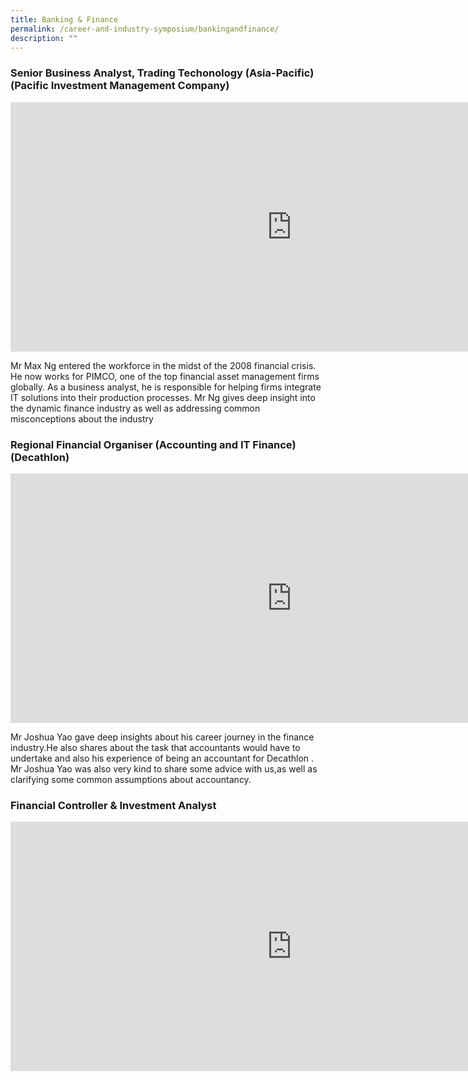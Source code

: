 ```yaml
---
title: Banking & Finance
permalink: /career-and-industry-symposium/bankingandfinance/
description: ""
---
```

### **Senior Business Analyst, Trading Techonology (Asia-Pacific)** (Pacific Investment Management Company)

<iframe allowfullscreen="" allow="accelerometer; autoplay; clipboard-write; encrypted-media; gyroscope; picture-in-picture; web-share" frameborder="0" title="[ASR Career Symposium 2023] Finance - Mr Max Ng, PIMCO" src="https://www.youtube.com/embed/fubow6pYPd4" height="399" width="900"></iframe>

Mr Max Ng entered the workforce in the midst of the 2008 financial crisis. He now works for PIMCO, one of the top financial asset management firms globally. As a business analyst, he is responsible for helping firms integrate IT solutions into their production processes. Mr Ng gives deep insight into the dynamic finance industry as well as addressing common misconceptions about the industry


### **Regional Financial Organiser (Accounting and IT Finance)** (Decathlon)

<iframe allowfullscreen="" allow="accelerometer; autoplay; clipboard-write; encrypted-media; gyroscope; picture-in-picture; web-share" frameborder="0" title="Mr Joshua Yao" src="https://www.youtube.com/embed/kHHlobQjShk" height="399" width="900"></iframe>

Mr Joshua Yao gave deep insights about his career journey in the finance industry.He also shares about the task that accountants would have to undertake and also his experience of being an accountant for Decathlon . Mr Joshua Yao was also very kind to share some advice with us,as well as clarifying some common assumptions about accountancy.


### **Financial Controller &amp; Investment Analyst** 
 
<iframe allowfullscreen="" allow="accelerometer; autoplay; clipboard-write; encrypted-media; gyroscope; picture-in-picture; web-share" frameborder="0" title="Sharing by Mr Wang Guang Zhao and Mr Song Jia Xing" src="https://www.youtube.com/embed/SJ8nz2CQ0rg" height="399" width="900"></iframe>